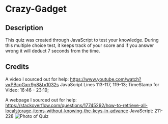 # Crazy-Gadget

## Description
This quiz was created through JavaScript to test your knowledge. During this multiple choice test, 
it keeps track of your score and if you answer wrong it will deduct 7 seconds from the time.

## Credits
A video I sourced out for help: https://www.youtube.com/watch?v=PBcqGxrr9g8&t=1032s 
JavaScript Lines 113-117, 119-13; TimeStamp for Video: 16:46 - 23:19;

A webpage I sourced out for help: https://stackoverflow.com/questions/17745292/how-to-retrieve-all-localstorage-items-without-knowing-the-keys-in-advance
JavaScript: 211-228
![Photo of Quiz](./images/Screenshot(18).png)